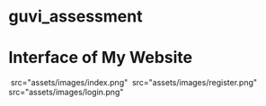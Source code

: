 # guvi_assessment

<h1>Interface of My Website</h1>
<img> src="assets/images/index.png"</img>
<img> src="assets/images/register.png"</img>
<img> src="assets/images/login.png"</img>
